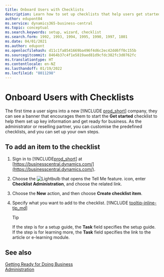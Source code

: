 ```yaml
---
title: Onboard Users with Checklists
description: Learn how to set up checklists that help users get started in Business Central.
author: edupont04
ms.service: dynamics365-business-central
ms.topic: conceptual
ms.search.keywords: setup, wizard, checklist
ms.search.form: 1992, 1993, 1994, 1995, 1990, 1997, 1801
ms.date: 04/01/2021
ms.author: edupont
ms.openlocfilehash: d11c1fa8541669ba496f4d6c2ec42dd6ff0c155b
ms.sourcegitcommit: 8464b37c4f1e5819aed81d9cfdc382fc3d0762fc
ms.translationtype: HT
ms.contentlocale: en-NZ
ms.lasthandoff: 01/19/2022
ms.locfileid: "8011298"
---
```

# <a name="onboard-users-with-checklists"></a>Onboard Users with Checklists

The first time a user signs into a new [!INCLUDE [prod_short](includes/prod_short.md)] company, they can see a banner that encourages them to start the **Get started** checklist to help them set up key information and get ready for business. As the administrator or reselling partner, you can customise the predefined checklists, and you can set up your own steps.

## <a name="to-add-an-item-to-the-checklist"></a>To add an item to the checklist

1. Sign in to [!INCLUDE[prod_short](includes/prod_short.md)] at [https://businesscentral.dynamics.com/](https://businesscentral.dynamics.com/).

2. Choose the ![Lightbulb that opens the Tell Me feature.](media/ui-search/search_small.png "Tell me what you want to do") icon, enter **Checklist Administration**, and choose the related link.  

3. Choose the **New** action, and then choose **Create checklist item**.  

4. Specify what you want to add to the checklist. [!INCLUDE [tooltip-inline-tip_md](includes/tooltip-inline-tip_md.md)]

    > [!TIP]
    > If the step is for a setup guide, the **Task** field specifies the setup guide. If the step is for learning more, the **Task** field specifies the link to the article or e-learning module.

## <a name="see-also"></a>See also

[Getting Ready for Doing Business](ui-get-ready-business.md)  
[Administration](admin-setup-and-administration.md)  
